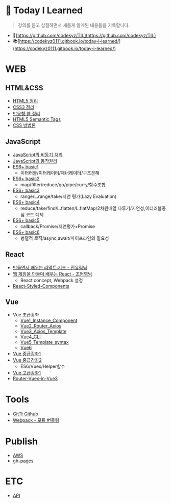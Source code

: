 # 🌱 Today I Learned

> 강의를 듣고 삽질하면서 새롭게 알게된 내용들을 기록합니다.

- 📑[https://github.com/codekyz/TIL](https://github.com/codekyz/TIL)
- 📚[https://codekyz0111.gitbook.io/today-i-learned/](https://codekyz0111.gitbook.io/today-i-learned/)

# WEB

## HTML&CSS

- [HTML5 정리](https://github.com/codekyz/TIL/blob/fb49ad9b31d2f80c3846550a9cb969babf541070/HTML&CSS/HTML-basic-1.md)
- [CSS3 정리](https://github.com/codekyz/TIL/blob/fb49ad9b31d2f80c3846550a9cb969babf541070/HTML&CSS/CSS-basic-1.md)
- [반응형 웹 정리](https://github.com/codekyz/TIL/blob/2fe8ca2701041a9f3b457993ab147a05fc78c8c4/HTML&CSS/Responsive-web.md)
- [HTML5 Semantic Tags](https://github.com/codekyz/TIL/blob/2fe8ca2701041a9f3b457993ab147a05fc78c8c4/HTML&CSS/Semantic-Tags.md)
- [CSS 방법론](https://github.com/codekyz/TIL/blob/main/HTML%26CSS/CSS-%EB%B0%A9%EB%B2%95%EB%A1%A0.md)

## JavaScript

- [JavaScript의 비동기 처리](https://github.com/codekyz/TIL/blob/fb49ad9b31d2f80c3846550a9cb969babf541070/JavaScript/Asynchronous_processing.md)
- [JavaScript의 동작원리](https://github.com/codekyz/TIL/blob/fb49ad9b31d2f80c3846550a9cb969babf541070/JavaScript/How_JavaScript_works.md)
- [ES6+ basic1](https://github.com/codekyz/TIL/blob/fb49ad9b31d2f80c3846550a9cb969babf541070/JavaScript/ES6+basic-1.md)
  - 이터러블/이터레이터/제너레이터/구조분해
- [ES6+ basic2](https://github.com/codekyz/TIL/blob/fb49ad9b31d2f80c3846550a9cb969babf541070/JavaScript/ES6+basic-2.md)
  - map/filter/reduce/go/pipe/curry/함수조합
- [ES6+ basic3](https://github.com/codekyz/TIL/blob/fb49ad9b31d2f80c3846550a9cb969babf541070/JavaScript/ES6+basic-3.md)
  - range/L.range/take/지연 평가(Lazy Evaluation)
- [ES6+ basic4](https://github.com/codekyz/TIL/blob/fb49ad9b31d2f80c3846550a9cb969babf541070/JavaScript/ES6+basic-4.md)
  - reduce/take/find/L.flatten/L.flatMap/2차원배열 다루기/지연성,이터러블중심 코드 예제
- [ES6+ basic5](https://github.com/codekyz/TIL/blob/fb49ad9b31d2f80c3846550a9cb969babf541070/JavaScript/ES6+basic-5.md)
  - callback/Promise/지연평가+Promise
- [ES6+ basic6](https://github.com/codekyz/TIL/blob/fb49ad9b31d2f80c3846550a9cb969babf541070/JavaScript/ES6+basic-6.md)
  - 병렬적 로직/async,await/파이프라인의 필요성

## React

- [만들면서 배우는 리액트:기초 - 진유림님](https://github.com/codekyz/TIL/blob/main/React/React-basic.md)
- [웹 게임을 만들며 배우는 React - 조현영님](https://github.com/codekyz/TIL/blob/main/React/React-ZeroCho.md)
  - React concept, Webpack 설정
- [React-Styled-Components](https://github.com/codekyz/TIL/blob/main/React/React-StyledComponents.md)

## Vue

- Vue 초급강좌
  - [Vue1_Instance_Component](https://github.com/codekyz/TIL/blob/fb49ad9b31d2f80c3846550a9cb969babf541070/Vue/Vue1_Instance_Component.md)
  - [Vue2_Router_Axios](https://github.com/codekyz/TIL/blob/fb49ad9b31d2f80c3846550a9cb969babf541070/Vue/Vue2_Router_Axios.md)
  - [Vue3_Axios_Template](https://github.com/codekyz/TIL/blob/fb49ad9b31d2f80c3846550a9cb969babf541070/Vue/Vue3_Axios_Template.md)
  - [Vue4_CLI](https://github.com/codekyz/TIL/blob/fb49ad9b31d2f80c3846550a9cb969babf541070/Vue/Vue4_CLI.md)
  - [Vue5_Template_syntax](https://github.com/codekyz/TIL/blob/fb49ad9b31d2f80c3846550a9cb969babf541070/Vue/Vue5_Template_syntax.md)
  - [Vue6](https://github.com/codekyz/TIL/blob/fb49ad9b31d2f80c3846550a9cb969babf541070/Vue/Vue6.md)
- [Vue 중급강좌1](https://github.com/codekyz/TIL/blob/fb49ad9b31d2f80c3846550a9cb969babf541070/Vue/Vue-intermediate1.md)
- [Vue 중급강좌2](https://github.com/codekyz/TIL/blob/fb49ad9b31d2f80c3846550a9cb969babf541070/Vue/Vue-intermediate2.md)
  - ES6/Vuex/Helper함수
- [Vue 고급강좌1](https://github.com/codekyz/TIL/blob/fb49ad9b31d2f80c3846550a9cb969babf541070/Vue/Vue-complete1.md)
- [Router-Vuex-in-Vue3](https://github.com/codekyz/TIL/blob/main/Vue/Router-Vuex-in-Vue3.md)

# Tools

- [Git과 Github](https://github.com/codekyz/TIL/blob/fb49ad9b31d2f80c3846550a9cb969babf541070/Tools/Using_git_github.md)
- [Webpack - 모듈 번들링](https://github.com/codekyz/TIL/blob/fb49ad9b31d2f80c3846550a9cb969babf541070/Tools/Webpack.md)

# Publish

- [AWS](https://github.com/codekyz/TIL/blob/fb49ad9b31d2f80c3846550a9cb969babf541070/Publish/AWS.md)
- [gh-pages](https://github.com/codekyz/TIL/blob/main/Publish/gh-pages.md)

# ETC

- [API](https://github.com/codekyz/TIL/blob/2fe8ca2701041a9f3b457993ab147a05fc78c8c4/ETC/API.md)
